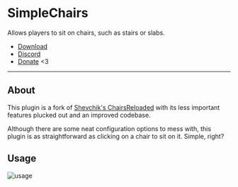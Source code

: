 # SimpleChairs

Allows players to sit on chairs, such as stairs or slabs.

* [Download](https://modrinth.com/plugin/simplechairs)
* [Discord](https://thbn.me/discord)
* [Donate](https://github.com/sponsors/TehBrian) <3

---

## About

This plugin is a fork of [Shevchik's ChairsReloaded][shevchik-cr]
with its less important features plucked out and an improved codebase.

Although there are some neat configuration options to mess with, this plugin
is as straightforward as clicking on a chair to sit on it. Simple, right?

[shevchik-cr]: https://dev.bukkit.org/projects/chairsreloaded

## Usage

![usage](assets/usage.gif)

